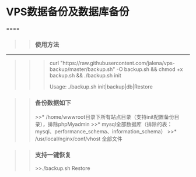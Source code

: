 # VPS数据备份及数据库备份
====
>><h3>使用方法</h3>
------
>>><p>curl "https://raw.githubusercontent.com/jalena/vps-backup/master/backup.sh" -O backup.sh && chmod +x backup.sh && ./backup.sh init</p>
>>><p>Usage: ./backup.sh init|backup|db|Restore</p>

>><h3>备份数据如下</h3>
>>>>* /home/wwwroot目录下所有站点目录（支持init配置备份目录），排除phpMyadmin
>>>>* mysql全部数据库（排除的表：mysql、performance_schema、information_schema）
>>>>* /usr/local/nginx/conf/vhost 全部文件


>><h3>支持一键恢复</h3>
>>>>./backup.sh Restore
